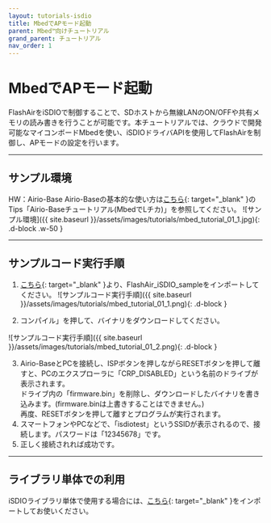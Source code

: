 ```yaml
---
layout: tutorials-isdio
title: MbedでAPモード起動
parent: Mbed™向けチュートリアル
grand_parent: チュートリアル
nav_order: 1
---
```


# MbedでAPモード起動

FlashAirをiSDIOで制御することで、SDホストから無線LANのON/OFFや共有メモリの読み書きを行うことが可能です。本チュートリアルでは、クラウドで開発可能なマイコンボードMbedを使い、iSDIOドライバAPIを使用してFlashAirを制御し、APモードの設定を行います。

---
## サンプル環境

HW：Airio-Base
Airio-Baseの基本的な使い方は[こちら](http://crane-elec.co.jp/products/vol-14_airio-base/){: target="_blank" }のTips「Airio-Baseチュートリアル(MbedでLチカ)」を参照してください。
![サンプル環境]({{ site.baseurl }}/assets/images/tutorials/mbed_tutorial_01_1.jpg){: .d-block .w-50 }

---
## サンプルコード実行手順

1.  [こちら](https://os.mbed.com/teams/FlashAir-Developers/){: target="_blank" }より、FlashAir_iSDIO_sampleをインポートしてください。
![サンプルコード実行手順]({{ site.baseurl }}/assets/images/tutorials/mbed_tutorial_01_1.png){: .d-block }

2. コンパイル」を押して、バイナリをダウンロードしてください。

![サンプルコード実行手順]({{ site.baseurl }}/assets/images/tutorials/mbed_tutorial_01_2.png){: .d-block }

3.  Airio-BaseとPCを接続し、ISPボタンを押しながらRESETボタンを押して離すと、PCのエクスプローラに「CRP_DISABLED」という名前のドライブが表示されます。<br>
    ドライブ内の「firmware.bin」を削除し、ダウンロードしたバイナリを書き込みます。(firmware.binは上書きすることはできません。)<br>
    再度、RESETボタンを押して離すとプログラムが実行されます。
4.  スマートフォンやPCなどで、「isdiotest」というSSIDが表示されるので、接続します。パスワードは「12345678」です。
5.  正しく接続されれば成功です。

---
## ライブラリ単体での利用

iSDIOライブラリ単体で使用する場合には、[こちら](https://os.mbed.com/teams/FlashAir-Developers/code/FlashAir_iSDIO/){: target="_blank" }をインポートしてお使いください。